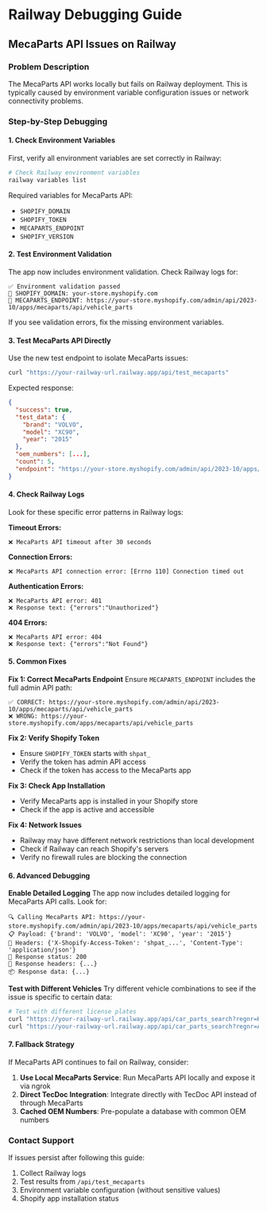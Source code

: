 # Railway Debugging Guide

## MecaParts API Issues on Railway

### Problem Description
The MecaParts API works locally but fails on Railway deployment. This is typically caused by environment variable configuration issues or network connectivity problems.

### Step-by-Step Debugging

#### 1. Check Environment Variables
First, verify all environment variables are set correctly in Railway:

```bash
# Check Railway environment variables
railway variables list
```

Required variables for MecaParts API:
- `SHOPIFY_DOMAIN`
- `SHOPIFY_TOKEN` 
- `MECAPARTS_ENDPOINT`
- `SHOPIFY_VERSION`

#### 2. Test Environment Validation
The app now includes environment validation. Check Railway logs for:
```
✅ Environment validation passed
🔧 SHOPIFY_DOMAIN: your-store.myshopify.com
🔧 MECAPARTS_ENDPOINT: https://your-store.myshopify.com/admin/api/2023-10/apps/mecaparts/api/vehicle_parts
```

If you see validation errors, fix the missing environment variables.

#### 3. Test MecaParts API Directly
Use the new test endpoint to isolate MecaParts issues:

```bash
curl "https://your-railway-url.railway.app/api/test_mecaparts"
```

Expected response:
```json
{
  "success": true,
  "test_data": {
    "brand": "VOLVO",
    "model": "XC90", 
    "year": "2015"
  },
  "oem_numbers": [...],
  "count": 5,
  "endpoint": "https://your-store.myshopify.com/admin/api/2023-10/apps/mecaparts/api/vehicle_parts"
}
```

#### 4. Check Railway Logs
Look for these specific error patterns in Railway logs:

**Timeout Errors:**
```
❌ MecaParts API timeout after 30 seconds
```

**Connection Errors:**
```
❌ MecaParts API connection error: [Errno 110] Connection timed out
```

**Authentication Errors:**
```
❌ MecaParts API error: 401
❌ Response text: {"errors":"Unauthorized"}
```

**404 Errors:**
```
❌ MecaParts API error: 404
❌ Response text: {"errors":"Not Found"}
```

#### 5. Common Fixes

**Fix 1: Correct MecaParts Endpoint**
Ensure `MECAPARTS_ENDPOINT` includes the full admin API path:
```
✅ CORRECT: https://your-store.myshopify.com/admin/api/2023-10/apps/mecaparts/api/vehicle_parts
❌ WRONG: https://your-store.myshopify.com/apps/mecaparts/api/vehicle_parts
```

**Fix 2: Verify Shopify Token**
- Ensure `SHOPIFY_TOKEN` starts with `shpat_`
- Verify the token has admin API access
- Check if the token has access to the MecaParts app

**Fix 3: Check App Installation**
- Verify MecaParts app is installed in your Shopify store
- Check if the app is active and accessible

**Fix 4: Network Issues**
- Railway may have different network restrictions than local development
- Check if Railway can reach Shopify's servers
- Verify no firewall rules are blocking the connection

#### 6. Advanced Debugging

**Enable Detailed Logging**
The app now includes detailed logging for MecaParts API calls. Look for:
```
🔍 Calling MecaParts API: https://your-store.myshopify.com/admin/api/2023-10/apps/mecaparts/api/vehicle_parts
📋 Payload: {'brand': 'VOLVO', 'model': 'XC90', 'year': '2015'}
🔑 Headers: {'X-Shopify-Access-Token': 'shpat_...', 'Content-Type': 'application/json'}
📡 Response status: 200
📡 Response headers: {...}
📦 Response data: {...}
```

**Test with Different Vehicles**
Try different vehicle combinations to see if the issue is specific to certain data:
```bash
# Test with different license plates
curl "https://your-railway-url.railway.app/api/car_parts_search?regnr=KH66644"
curl "https://your-railway-url.railway.app/api/car_parts_search?regnr=AB12345"
```

#### 7. Fallback Strategy

If MecaParts API continues to fail on Railway, consider:

1. **Use Local MecaParts Service**: Run MecaParts API locally and expose it via ngrok
2. **Direct TecDoc Integration**: Integrate directly with TecDoc API instead of through MecaParts
3. **Cached OEM Numbers**: Pre-populate a database with common OEM numbers

### Contact Support

If issues persist after following this guide:
1. Collect Railway logs
2. Test results from `/api/test_mecaparts`
3. Environment variable configuration (without sensitive values)
4. Shopify app installation status 